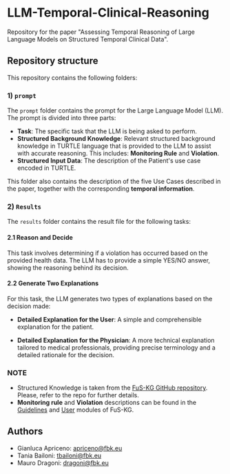 # LLM-Temporal-Clinical-Reasoning
Repository for the paper "Assessing Temporal Reasoning of Large Language Models on Structured Temporal Clinical Data".

## Repository structure

This repository contains the following folders:

### 1) `prompt`
The `prompt` folder contains the prompt for the Large Language Model (LLM). The prompt is divided into three parts:

- **Task**: The specific task that the LLM is being asked to perform.
- **Structured Background Knowledge**: Relevant structured background knowledge in TURTLE language that is provided to the LLM to assist with accurate reasoning. This includes: **Monitoring Rule** and **Violation**.
- **Structured Input Data**: The description of the Patient's use case encoded in TURTLE.

This folder also contains  the description of the five Use Cases described in the paper, together with the corresponding **temporal information**.

### 2) `Results`
The `results` folder contains the result file for the following tasks:

#### 2.1 Reason and Decide
This task involves determining if a violation has occurred based on the provided health data. The LLM has to provide a simple YES/NO answer, showing the reasoning behind its decision.

#### 2.2 Generate Two Explanations
For this task, the LLM generates two types of explanations based on the decision made:

- **Detailed Explanation for the User**: A simple and comprehensible explanation for the patient.

- **Detailed Explanation for the Physician**: A more technical explanation tailored to medical professionals, providing precise terminology and a detailed rationale for the decision.

### NOTE 
- Structured Knowledge is taken from the [FuS-KG GitHub repository](https://github.com/IDA-FBK/FuS-KG). Please, refer to the repo for further details.
- **Monitoring rule** and **Violation** descriptions can be found in the [Guidelines](https://github.com/IDA-FBK/FuS-KG/blob/main/ontology/TBox/fuskg-guidelines.ttl) and [User](https://github.com/IDA-FBK/FuS-KG/blob/main/ontology/TBox/fuskg-user.ttl) modules of FuS-KG.

## Authors
- Gianluca Apriceno: apriceno@fbk.eu
- Tania Bailoni: tbailoni@fbk.eu
- Mauro Dragoni: dragoni@fbk.eu

